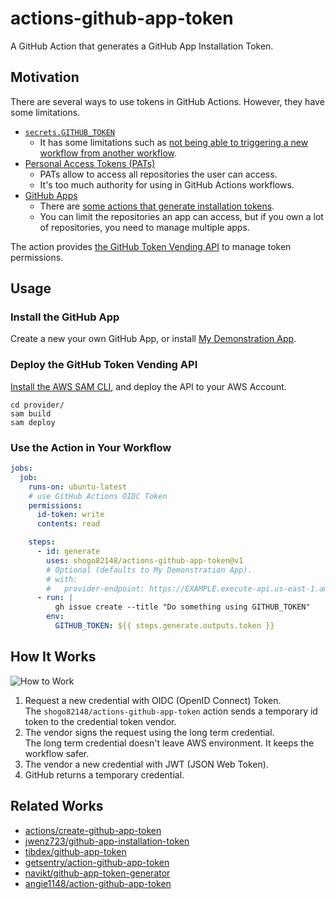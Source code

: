 # actions-github-app-token

A GitHub Action that generates a GitHub App Installation Token.

## Motivation

There are several ways to use tokens in GitHub Actions.
However, they have some limitations.

- [`secrets.GITHUB_TOKEN`](https://help.github.com/en/actions/configuring-and-managing-workflows/authenticating-with-the-github_token)
  - It has some limitations such as [not being able to triggering a new workflow from another workflow](https://github.community/t5/GitHub-Actions/Triggering-a-new-workflow-from-another-workflow/td-p/31676).
- [Personal Access Tokens (PATs)](https://docs.github.com/en/authentication/keeping-your-account-and-data-secure/creating-a-personal-access-token)
  - PATs allow to access all repositories the user can access.
  - It's too much authority for using in GitHub Actions workflows.
- [GitHub Apps](https://docs.github.com/en/developers/apps/getting-started-with-apps/about-apps)
  - There are [some actions that generate installation tokens](#related-works).
  - You can limit the repositories an app can access, but if you own a lot of repositories, you need to manage multiple apps.

The action provides [the GitHub Token Vending API](./provider) to manage token permissions.

## Usage

### Install the GitHub App

Create a new your own GitHub App, or install [My Demonstration App](https://github.com/apps/shogo82148-slim).

### Deploy the GitHub Token Vending API

[Install the AWS SAM CLI](https://docs.aws.amazon.com/serverless-application-model/latest/developerguide/serverless-sam-cli-install.html),
and deploy the API to your AWS Account.

```
cd provider/
sam build
sam deploy
```

### Use the Action in Your Workflow

```yaml
jobs:
  job:
    runs-on: ubuntu-latest
    # use GitHub Actions OIDC Token
    permissions:
      id-token: write
      contents: read

    steps:
      - id: generate
        uses: shogo82148/actions-github-app-token@v1
        # Optional (defaults to My Demonstration App).
        # with:
        #   provider-endpoint: https://EXAMPLE.execute-api.us-east-1.amazonaws.com/
      - run: |
          gh issue create --title "Do something using GITHUB_TOKEN"
        env:
          GITHUB_TOKEN: ${{ steps.generate.outputs.token }}
```

## How It Works

![How to Work](how-to-work.svg)

1. Request a new credential with OIDC (OpenID Connect) Token.\
   The `shogo82148/actions-github-app-token` action sends a temporary id token to the credential token vendor.
2. The vendor signs the request using the long term credential.\
   The long term credential doesn't leave AWS environment. It keeps the workflow safer.
3. The vendor a new credential with JWT (JSON Web Token).
4. GitHub returns a temporary credential.

## Related Works

- [actions/create-github-app-token](https://github.com/actions/create-github-app-token)
- [jwenz723/github-app-installation-token](https://github.com/jwenz723/github-app-installation-token)
- [tibdex/github-app-token](https://github.com/tibdex/github-app-token)
- [getsentry/action-github-app-token](https://github.com/getsentry/action-github-app-token)
- [navikt/github-app-token-generator](https://github.com/navikt/github-app-token-generator)
- [angie1148/action-github-app-token](https://github.com/angie1148/action-github-app-token)
